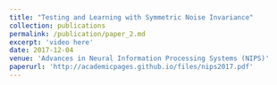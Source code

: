 ```yaml
---
title: "Testing and Learning with Symmetric Noise Invariance"
collection: publications
permalink: /publication/paper_2.md
excerpt: 'video here'
date: 2017-12-04
venue: 'Advances in Neural Information Processing Systems (NIPS)'
paperurl: 'http://academicpages.github.io/files/nips2017.pdf'
---
```

